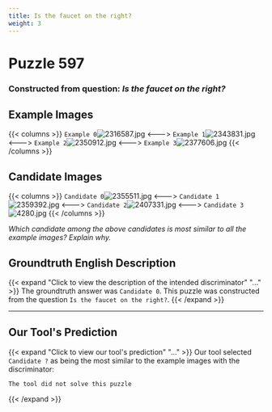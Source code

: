 ```yaml
---
title: Is the faucet on the right?
weight: 3
---
```


# Puzzle 597
### Constructed from question: _Is the faucet on the right?_


## Example Images
{{< columns >}}
`Example 0`![2316587.jpg](/gqa_images/2316587.jpg)
<--->
`Example 1`![2343831.jpg](/gqa_images/2343831.jpg)
<--->
`Example 2`![2350912.jpg](/gqa_images/2350912.jpg)
<--->
`Example 3`![2377606.jpg](/gqa_images/2377606.jpg)
{{< /columns >}}

## Candidate Images
{{< columns >}}
`Candidate 0`![2355511.jpg](/gqa_images/2355511.jpg)
<--->
`Candidate 1`![2359392.jpg](/gqa_images/2359392.jpg)
<--->
`Candidate 2`![2407331.jpg](/gqa_images/2407331.jpg)
<--->
`Candidate 3`![4280.jpg](/gqa_images/4280.jpg)
{{< /columns >}}

*Which candidate among the above candidates is most similar to all the example images? Explain why.*

## Groundtruth English Description

{{< expand "Click to view the description of the intended discriminator" "..." >}}
The groundtruth answer was `Candidate 0`. This puzzle was constructed from the question `Is the faucet on the right?`.
{{< /expand >}}

---

## Our Tool's Prediction

{{< expand "Click to view our tool's prediction" "..." >}}
Our tool selected `Candidate ?` as being the most similar to the example images with the discriminator:
```plaintext
The tool did not solve this puzzle
```
{{< /expand >}}
